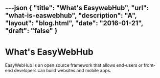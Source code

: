 ---json
{
"title": "What's EasywebHub",
"url": "what-is-easwebhub",
"description": "A",
"layout": "blog.html",
"date": "2016-01-21",
"draft": "false"
}
---

# What's EasyWebHub

EasyWebHub is an open source framework that allows end-users or front-end developers can build websites and mobile apps.
